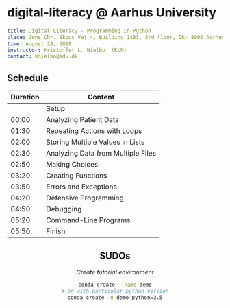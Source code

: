 # digital-literacy @ Aarhus University

```yaml
title: Digital Literacy - Programming in Python
place: Jens Chr. Skous Vej 4, Building 1483, 3rd floor, DK- 8000 Aarhus C.
time: August 20, 2018.
instructor: Kristoffer L. Nielbo  (KLN)
contact: knielbo@sdu.dk
```


## Schedule

<center>

| Duration | Content                         |
|-------|------------------------------------|
|       | Setup                              |
| 00:00 | Analyzing Patient Data             |
| 01:30 | Repeating Actions with Loops       |
| 02:00 | Storing Multiple Values in Lists   |
| 02:30 | Analyzing Data from Multiple Files |
| 02:50 | Making Choices                     |
| 03:20 | Creating Functions                 |
| 03:50 | Errors and Exceptions              |
| 04:20 | Defensive Programming              |
| 04:50 | Debugging                          |
| 05:20 | Command-Line Programs              |
| 05:50 | Finish                             |

<center/>

## SUDOs
*Create tutorial environment*

```bash
conda create --name demo
# or with particular python version
conda create -n demo python=3.5

```
